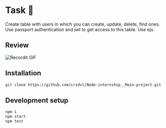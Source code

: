 # Task :panda_face:

Create table with users in which you can create, update, delete, find ones. Use passport authentication and jwt to get access to this table. Use ejs.

## Review 

![Recordit GIF](http://g.recordit.co/Oyvz5cBKre.gif)

## Installation

```sh
git clone https://github.com/crzdvl/Node-internship__Main-project.git
```

## Development setup

```sh
npm i
npm start 
npm test
```
